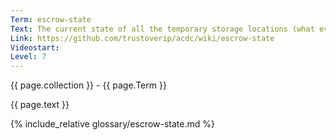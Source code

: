 ```yaml
---
Term: escrow-state
Text: The current state of all the temporary storage locations (what events are waiting for what other information) that KERI protocol needs to keep track of, due to its fully asynchronous nature.
Link: https://github.com/trustoverip/acdc/wiki/escrow-state
Videostart: 
Level: 7
---
```


{{ page.collection }} - {{ page.Term }}

   {{ page.text }}

{% include_relative glossary/escrow-state.md %}
